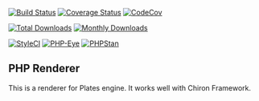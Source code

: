 [![Build Status](https://travis-ci.org/ncou/Chiron-TwigRenderer.svg?branch=master)](https://travis-ci.org/ncou/Chiron-TwigRenderer)
[![Coverage Status](https://coveralls.io/repos/github/ncou/Chiron-TwigRenderer/badge.svg?branch=master)](https://coveralls.io/github/ncou/Chiron-TwigRenderer?branch=master)
[![CodeCov](https://codecov.io/gh/ncou/Chiron-TwigRenderer/branch/master/graph/badge.svg)](https://codecov.io/gh/ncou/Chiron-TwigRenderer)

[![Total Downloads](https://img.shields.io/packagist/dt/chiron/twig-renderer.svg?style=flat-square)](https://packagist.org/packages/chiron/twig-renderer/stats)
[![Monthly Downloads](https://img.shields.io/packagist/dm/chiron/twig-renderer.svg?style=flat-square)](https://packagist.org/packages/chiron/twig-renderer/stats)

[![StyleCI](https://styleci.io/repos/147523665/shield?style=flat)](https://styleci.io/repos/147523665)
[![PHP-Eye](https://php-eye.com/badge/chiron/twig-renderer/tested.svg?style=flat)](https://php-eye.com/package/chiron/twig-renderer)
[![PHPStan](https://img.shields.io/badge/PHPStan-enabled-brightgreen.svg?style=flat)](https://github.com/phpstan/phpstan)

## PHP Renderer

This is a renderer for Plates engine. It works well with Chiron Framework.
